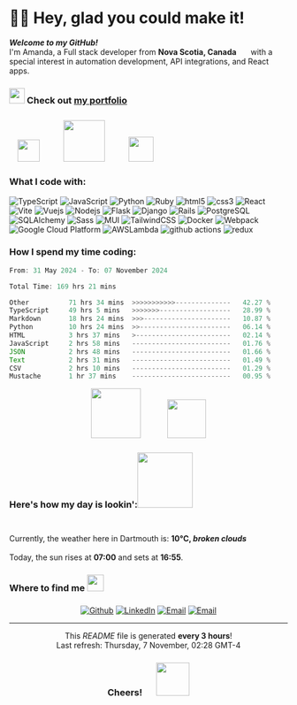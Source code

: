 <h1>👋🏼 Hey, glad you could make it!</h1>

<p><b><i>Welcome to my GitHub!</i></b> </br> I'm Amanda, a Full stack developer from <b>Nova Scotia, Canada</b> <img src="https://uxwing.com/wp-content/themes/uxwing/download/flags-landmarks/canada-flag-icon.png" width="18" height="12"/> with a special interest in automation development, API integrations, and React apps.</p>
<h3><img src="https://github.com/amandadr/react-website/blob/main/public/images/portfolio-icon.png?raw=true" width="28" height="28" style="margin-bottom: -5px;"/> Check out <a href="https://amandadroy.com/">my portfolio</a></h3>

<img src="https://media.tenor.com/QrTv5JhdH1cAAAAi/chicken-stardew-valley.gif" height="40" style="margin-top: 40px; margin-left: 15px;"/>&nbsp;&nbsp;<img src="https://media.tenor.com/TEDBFZ0I7uYAAAAi/junimo-stardew-valley.gif" height="75" style="margin-left: 35px;"/>&nbsp;&nbsp;<img src="https://media.tenor.com/Qs7X1nYCyjkAAAAi/pepper-rex-stardew-valley.gif" height="45" style="margin-left: 35px; margin-top: 40px;"/>

<h3>What I code with:</h3>
<p>
  <img alt="TypeScript" src="https://img.shields.io/badge/-TypeScript-007ACC?style=flat-square&logo=typescript&logoColor=white" />
  <img alt="JavaScript" src="https://img.shields.io/badge/-JavaScript-e8d44e?style=flat-square&logo=javascript&logoColor=white" />
  <img alt="Python" src="https://img.shields.io/badge/-Python-007ACC?style=flat-square&logo=python&logoColor=white" />
  <img alt="Ruby" src="https://img.shields.io/badge/-Ruby-a91503?style=flat-square&logo=ruby&logoColor=white" />
  <img alt="html5" src="https://img.shields.io/badge/-HTML5-e86328?style=flat-square&logo=html5&logoColor=white" />
  <img alt="css3" src="https://img.shields.io/badge/-CSS3-2762e9?style=flat-square&logo=css3&logoColor=white" />
  <img alt="React" src="https://img.shields.io/badge/-React-5fd3f3?style=flat-square&logo=react&logoColor=white" />
  <img alt="Vite" src="https://img.shields.io/badge/-Vite-bb42ff?style=flat-square&logo=vite&logoColor=white" />
  <img alt="Vuejs" src="https://img.shields.io/badge/-Vue.js-40b27f?style=flat-square&logo=vue.js&logoColor=white" />
  <img alt="Nodejs" src="https://img.shields.io/badge/-Nodejs-7dc729?style=flat-square&logo=Node.js&logoColor=white" />
  <img alt="Flask" src="https://img.shields.io/badge/-Flask-626262?style=flat-square&logo=flask&logoColor=white" />
  <img alt="Django" src="https://img.shields.io/badge/-Django-0c4a30?style=flat-square&logo=django&logoColor=white" />
  <img alt="Rails" src="https://img.shields.io/badge/-Ruby_on_Rails-a91503?style=flat-square&logo=rubyonrails&logoColor=white" />
  <img alt="PostgreSQL" src="https://img.shields.io/badge/-PostgreSQL-31648c?style=flat-square&logo=postgresql&logoColor=white" />
  <img alt="SQLAlchemy" src="https://img.shields.io/badge/-SQLAlchemy-c2220c?style=flat-square&logo=sqlalchemy&logoColor=white" />
  <img alt="Sass" src="https://img.shields.io/badge/-Sass-c76495?style=flat-square&logo=sass&logoColor=white" />
  <img alt="MUI" src="https://img.shields.io/badge/-MUI-027bf7?style=flat-square&logo=mui&logoColor=white" />
  <img alt="TailwindCSS" src="https://img.shields.io/badge/-TailwindCSS-36b7f1?style=flat-square&logo=tailwindcss&logoColor=white" />
  <img alt="Docker" src="https://img.shields.io/badge/-Docker-1a60e6?style=flat-square&logo=docker&logoColor=white" />
  <img alt="Webpack" src="https://img.shields.io/badge/-Webpack-1a74b9?style=flat-square&logo=webpack&logoColor=white" /> 
  <img alt="Google Cloud Platform" src="https://img.shields.io/badge/-Google_Cloud_Platform-4a89f6?style=flat-square&logo=google-cloud&logoColor=white" />
  <img alt="AWSLambda" src="https://img.shields.io/badge/-AWS_Lambda-ff9c15?style=flat-square&logo=AWSlambda&logoColor=white" />
  <img alt="github actions" src="https://img.shields.io/badge/-Github_Actions-2d3b52?style=flat-square&logo=github-actions&logoColor=white" />
  <img alt="redux" src="https://img.shields.io/badge/-Redux-7a50be?style=flat-square&logo=redux&logoColor=white" />
</p>

<h3>How I spend my time coding:</h3>

<!--START_SECTION:waka-->

```javascript
From: 31 May 2024 - To: 07 November 2024

Total Time: 169 hrs 21 mins

Other          71 hrs 34 mins  >>>>>>>>>>>--------------   42.27 %
TypeScript     49 hrs 5 mins   >>>>>>>------------------   28.99 %
Markdown       18 hrs 24 mins  >>>----------------------   10.87 %
Python         10 hrs 24 mins  >>-----------------------   06.14 %
HTML           3 hrs 37 mins   >------------------------   02.14 %
JavaScript     2 hrs 58 mins   -------------------------   01.76 %
JSON           2 hrs 48 mins   -------------------------   01.66 %
Text           2 hrs 31 mins   -------------------------   01.49 %
CSV            2 hrs 10 mins   -------------------------   01.29 %
Mustache       1 hr 37 mins    -------------------------   00.95 %
```

<!--END_SECTION:waka-->

<p align="center">
<img src="https://media.tenor.com/Yco1WHmXIC8AAAAi/bt21-cooky.gif" height="90"/>&nbsp;&nbsp;<img src="https://media.tenor.com/hRtQfhh1Aw4AAAAi/gatito-cansado.gif" height="70" style="margin-top: 20px; margin-left: 40px;"/>
</p>

<h3>Here's how my day is lookin':<img src="https://media2.giphy.com/media/v1.Y2lkPTc5MGI3NjExdmw1MzY4ajFvcnd3cmZzaWVlNHR2MWZ6ODJ4YmlndnRkOG1jZHk0NCZlcD12MV9pbnRlcm5hbF9naWZfYnlfaWQmY3Q9cw/zKIHxjF2i0GjreKTqi/giphy.webp" height="100" style="margin-bottom: 30px;"/></h3>
<p>Currently, the weather here in Dartmouth is: <b>10°C, <i>broken clouds</i></b></br/></br>Today, the sun rises at <b>07:00</b> and sets at <b>16:55</b>.</p>

<h3>Where to find me <img src="https://media.tenor.com/BS-Tne5BS0IAAAAi/stardew-valley.gif" height="30" style="margin-bottom: 10px;"/></h3>

<p align="center"><a href="https://github.com/amandadr" target="_blank"><img alt="Github" src="https://img.shields.io/badge/GitHub-%2312100E.svg?&style=for-the-badge&logo=Github&logoColor=white" /></a> <a href="https://www.linkedin.com/in/amandadroy" target="_blank"><img alt="LinkedIn" src="https://img.shields.io/badge/linkedin-%230077B5.svg?&style=for-the-badge&logo=linkedin&logoColor=white" /></a> <a href="mailto:amandadroy@gmail.com" target="_blank"><img alt="Email" src="https://img.shields.io/badge/Gmail-D14836?style=for-the-badge&logo=gmail&logoColor=white" /></a> <a href="https://resume.amandadroy.com" target="_blank"><img alt="Email" src="https://img.shields.io/badge/Resume-e4cc8c?style=for-the-badge&logo=readme&logoColor=white" /></a>
</p>

------------
<p align="center">This <i>README</i> file is generated <b>every 3 hours</b>!</br>Last refresh: Thursday, 7 November, 02:28 GMT-4<br /><h3 align="center">Cheers! &nbsp;&nbsp;&nbsp;<img src="https://media0.giphy.com/media/v1.Y2lkPTc5MGI3NjExcWp6eDZheTlkaG9ueGJ5eGZ5cTRjY2g1ZDRpZXgyODJoYTZ2dWEyYSZlcD12MV9pbnRlcm5hbF9naWZfYnlfaWQmY3Q9Zw/2lSNErRCiZPck/giphy.webp" height="60" style="margin-bottom: -25px; margin-left: 10px;"/>